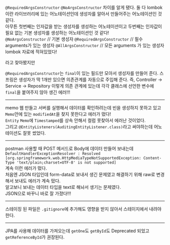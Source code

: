 `@RequiredArgsConstructor`
`@NoArgsConstructor`
차이를 알게 됐다. 둘 다 lombok이란 라이브러리에 있는 어노테이션인데 생성자를 알아서 만들어주는 어노테이션인 것 같다.   
아무튼 첫번째는 인자값을 받는 생성자를 생성하는 어노테이션이고 두번째는 인자값이 필요 없는 기본 생성자를 생성하는 어노테이션인 것 같다!   
`@NoArgsConstructor` // 기본 생성자
`@RequiredArgsConstructor` // 필수 arguments가 있는 생성자
`@AllArgsConstructor` // 모든 arguments 가 있는 생성자
lombok 자료에 적혀있었다!

라고 찾아봤지만 

`@RequiredArgsConstructor`는 `final`이 있는 필드만 모아서 생성자를 만들어 준다.
스프링은 생성자가 딱 1개만 있으면 의존관계를 자동으로 주입해 준다.
즉, Controller -> Service -> Repository
이렇게 의존 관계에 있는데 각각 클래스에 선언한 변수에 `final`을 붙여주지 않아 생긴 에러!!!

---

memo 웹 만들고 서버를 실행해서 데이터를 확인하려는데 빈을 생성하지 못하고 있고 `Memo`안에 있는 `modifiedAt`을 찾지 못한다고 에러가 떴다!   
`Entity` `Memo`에 `Timestamped`를 상속 안해서 컬럼 못찾아서 에러난 것이었다.   
그리고 `@EntityListeners(AuditingEntityListener.class)`라고 써야하는데 어노테이션도 잘못 썼었다.   

---

postman 사용할 때 POST 메서드로 Body에 데이터 만들어 보내는데   
`DefaultHandlerExceptionResolver : Resolved [org.springframework.web.HttpMediaTypeNotSupportedException: Content-Type 'text/plain;charset=UTF-8' is not supported]`   
계속 이런 에러가 떴다.   
처음엔 JSON 타입인데 form-data로 보내서 생긴 문제였고 해결하기 위해 raw로 변경해서 보내도 에러가 계속 떴다.    
알고보니 보내는 데이터 타입을 text로 해놔서 생기는 문제였다.    
JSON으로 바꾸니 바로 잘 가졌다!!!

---

스테이징 된 파일은 `.gitignore`에 추가해도 영향을 받지 않아서 스테이지에서 내려야 한다.

---

JPA를 사용해 데이터를 가져오는데 `getOne`도 `getById`도 Deprecated 되었고 `getReferenceById`가 권장된다.